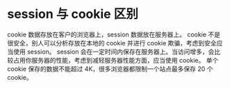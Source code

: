 # session 与 cookie 区别
cookie 数据存放在客户的浏览器上，session 数据放在服务器上。
cookie 不是很安全，别人可以分析存放在本地的 cookie 并进行 cookie 欺骗，考虑到安全应当使用 session。
session 会在一定时间内保存在服务器上。当访问增多，会比较占用你服务器的性能，考虑到减轻服务器性能方面，应当使用 cookie。
单个 cookie 保存的数据不能超过 4K，很多浏览器都限制一个站点最多保存 20 个 cookie。